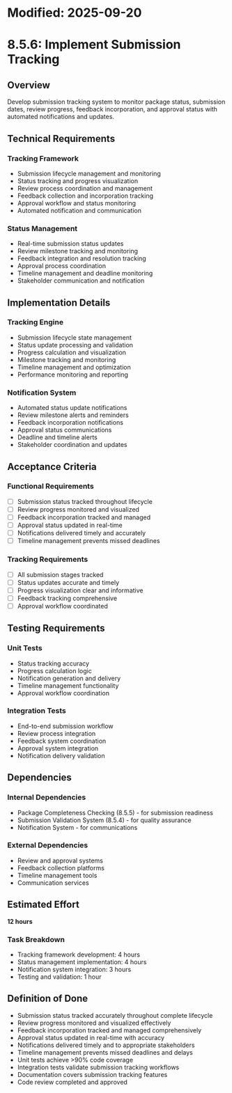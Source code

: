 # Modified: 2025-09-20

# 8.5.6: Implement Submission Tracking

## Overview
Develop submission tracking system to monitor package status, submission dates, review progress, feedback incorporation, and approval status with automated notifications and updates.

## Technical Requirements

### Tracking Framework
- Submission lifecycle management and monitoring
- Status tracking and progress visualization
- Review process coordination and management
- Feedback collection and incorporation tracking
- Approval workflow and status monitoring
- Automated notification and communication

### Status Management
- Real-time submission status updates
- Review milestone tracking and monitoring
- Feedback integration and resolution tracking
- Approval process coordination
- Timeline management and deadline monitoring
- Stakeholder communication and notification

## Implementation Details

### Tracking Engine
- Submission lifecycle state management
- Status update processing and validation
- Progress calculation and visualization
- Milestone tracking and monitoring
- Timeline management and optimization
- Performance monitoring and reporting

### Notification System
- Automated status update notifications
- Review milestone alerts and reminders
- Feedback incorporation notifications
- Approval status communications
- Deadline and timeline alerts
- Stakeholder coordination and updates

## Acceptance Criteria

### Functional Requirements
- [ ] Submission status tracked throughout lifecycle
- [ ] Review progress monitored and visualized
- [ ] Feedback incorporation tracked and managed
- [ ] Approval status updated in real-time
- [ ] Notifications delivered timely and accurately
- [ ] Timeline management prevents missed deadlines

### Tracking Requirements
- [ ] All submission stages tracked
- [ ] Status updates accurate and timely
- [ ] Progress visualization clear and informative
- [ ] Feedback tracking comprehensive
- [ ] Approval workflow coordinated

## Testing Requirements

### Unit Tests
- Status tracking accuracy
- Progress calculation logic
- Notification generation and delivery
- Timeline management functionality
- Approval workflow coordination

### Integration Tests
- End-to-end submission workflow
- Review process integration
- Feedback system coordination
- Approval system integration
- Notification delivery validation

## Dependencies

### Internal Dependencies
- Package Completeness Checking (8.5.5) - for submission readiness
- Submission Validation System (8.5.4) - for quality assurance
- Notification System - for communications

### External Dependencies
- Review and approval systems
- Feedback collection platforms
- Timeline management tools
- Communication services

## Estimated Effort
**12 hours**

### Task Breakdown
- Tracking framework development: 4 hours
- Status management implementation: 4 hours
- Notification system integration: 3 hours
- Testing and validation: 1 hour

## Definition of Done
- Submission status tracked accurately throughout complete lifecycle
- Review progress monitored and visualized effectively
- Feedback incorporation tracked and managed comprehensively
- Approval status updated in real-time with accuracy
- Notifications delivered timely and to appropriate stakeholders
- Timeline management prevents missed deadlines and delays
- Unit tests achieve >90% code coverage
- Integration tests validate submission tracking workflows
- Documentation covers submission tracking features
- Code review completed and approved
